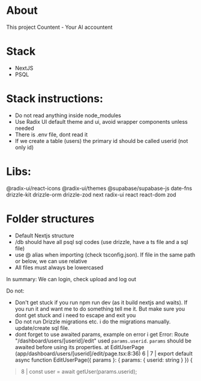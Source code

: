 # About
This project Countent - Your AI accountent

# Stack
- NextJS
- PSQL

# Stack instructions:
- Do not read anything inside node_modules
- Use Radix UI default theme and ui, avoid wrapper components unless needed
- There is .env file, dont read it
- If we create a table (users) the primary id should be called userid (not only id)

# Libs:
@radix-ui/react-icons
@radix-ui/themes
@supabase/supabase-js
date-fns
drizzle-kit
drizzle-orm
drizzle-zod
next
radix-ui
react
react-dom
zod

# Folder structures
- Default Nextjs structure
- /db should have all psql sql codes (use drizzle, have a ts file and a sql file)
- use @ alias when importing (check tsconfig.json). If file in the same path or below, we can use relative
- All files must always be lowercased

In summary:
We can login, check upload and log out

Do not:
- Don't get stuck if you run npm run dev (as it build nextjs and waits). If you run it and want me to do something tell me it. But make sure you dont get stuck and i need to escape and exit you
- Do not run Drizzle migrations etc. i do the migrations manually. update/create sql file.
- dont forget to use awaited params, example on error i get Error: Route "/dashboard/users/[userid]/edit" used `params.userid`. `params` should be awaited before using its properties.
    at EditUserPage (app/dashboard/users/[userid]/edit/page.tsx:8:36)
   6 |
   7 | export default async function EditUserPage({ params }: { params: { userid: string } }) {
>  8 |   const user = await getUser(params.userid);
